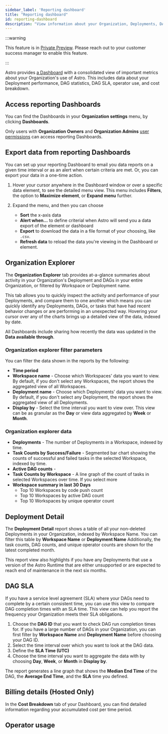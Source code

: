 ```yaml
---
sidebar_label: 'Reporting dashboard'
title: "Reporting dashboard"
id: reporting-dashboard
description: "View information about your Organization, Deployments, DAGs, and costs."
---
```


:::warning

This feature is in [Private Preview](https://docs.astronomer.io/astro/feature-previews). Please reach out to your customer success manager to enable this feature.

:::

Astro provides [a Dashboard](https://cloud.astronomer.io/dashboards) with a consolidated view of important metrics about your Organization's use of Astro. This includes data about your Deployment performance, DAG statistics, DAG SLA, operator use, and cost breakdown.

## Access reporting Dashboards

You can find the Dashboards in your **Organization settings** menu, by clicking **Dashboards**.

Only users with **Organization Owners** and **Organization Admins** [user permissions](user-permissions.md#organization-roles) can access reporting Dashboards.

## Export data from reporting Dashboards

You can set up your reporting Dashboard to email you data reports on a given time interval or as an alert when certain criteria are met. Or, you can export your data in a one-time action.

1. Hover your cursor anywhere in the Dashboard window or over a specific data element, to see the detailed menu view. This menu includes **Filters**, the option to **Maximize element**, or **Expand menu** further.

2. Expand the menu, and then you can choose
    - **Sort** the x-axis data
    - **Alert when...** to define criterial when Astro will send you a data export of the element or dashboard
    - **Export** to download the data in a file format of your choosing, like `.csv`.
    - **Refresh data** to reload the data you're viewing in the Dashboard or element.

## Organization Explorer

The **Organization Explorer** tab provides at-a-glance summaries about activity in your Organization's Deployment and DAGs in your entire Organization, or filtered by Workspace or Deployment name.

This tab allows you to quickly inspect the activity and performance of your Deployments, and compare them to one another which means you can quickly identify any Deployments, DAGs, or tasks that have had recent behavior changes or are performing in an unexpected way. Hovering your cursor over any of the charts brings up a detailed view of the data, indexed by date.

All Dashboards include sharing how recently the data was updated in the **Data available through**.

### Organization explorer filter parameters

You can filter the data shown in the reports by the following:

* **Time period**
* **Workspace name** - Choose which Workspaces' data you want to view. By default, if you don't select any Workspaces, the report shows the aggregated view of all Workspaces.
* **Deployment name** - Choose which Deployments' data you want to view. By default, if you don't select any Deployment, the report shows the aggregated view of all Deployments.
* **Display by** - Select the time interval you want to view over. This view can be as granular as the **Day** or view data aggregated by **Week** or **Month**.

### Organization explorer data

* **Deployments** - The number of Deployments in a Workspace, indexed by time.
* **Task Counts by Success/Failure** - Segmented bar chart showing the counts of successful and failed tasks in the selected Workspace, indexed by time.
* **Active DAG counts** -
* **Task Counts by Workspace** - A line graph of the count of tasks in selected Workspaces over time. If you select more
* **Workspace summary in last 30 Days**
    - Top 10 Workspaces by code push count
    - Top 10 Workspaces by active DAG count
    - Top 10 Workspaces by unique operator count

## Deployment Detail

The **Deployment Detail** report shows a table of all your non-deleted Deployments in your Organization, indexed by Workspace Name. You can filter this table by **Workspace Name** or **Deployment Name** Additionally, the task counts, DAG counts, and unique operator counts are shown for the latest completed month.

This report view also highlights if you have any Deployments that use a version of the Astro Runtime that are either unsupported or are expected to reach end of maintenance in the next six months.

## DAG SLA

If you have a service level agreement (SLA) where your DAGs need to complete by a certain consistent time, you can use this view to compare DAG completion times with an SLA time. This view can help you report the frequency your Organization meets their SLA obligations.

1. Choose the **DAG ID** that you want to check DAG run completion times for. If you have a large number of DAGs in your Organization, you can first filter by **Workspace Name** and **Deployment Name** before choosing your DAG ID.
2. Select the time interval over which you want to look at the DAG data.
3. Define the **SLA Time (UTC)**
4. Choose the time interval you want to aggregate the data with by choosing **Day**, **Week**, or **Month** in **Display by**.

The report generates a line graph that shows the **Median End Time** of the DAG, the **Average End Time**, and the **SLA** time you defined.

## Billing details (Hosted Only)

In the **Cost Breakdown** tab of your Dashboard, you can find detailed information regarding your accumulated cost per time period.

## Operator usage